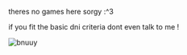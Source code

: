 theres no games here sorgy :^3

if you fit the basic dni criteria dont even talk to me !

![bnuuy](https://64.media.tumblr.com/0c456c7159aec3498ccab646574a265d/66adcb333b7abb3c-57/s250x400/bf1bd705db167bc18d1d42ce02e14a1bdd345670.gifv)
